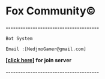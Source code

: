 # Fox Community©

**--------------------------------------**


```Bot System```


`Email :[NedjmoGamer@gmail.com]`


**[[click here]](https://discord.gg/Tw2S6x) for join server**

**--------------------------------------**
